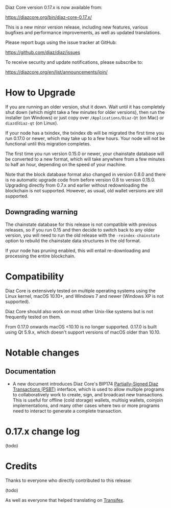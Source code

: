 Diaz Core version 0.17.x is now available from:

  <https://diazcore.org/bin/diaz-core-0.17.x/>

This is a new minor version release, including new features, various bugfixes
and performance improvements, as well as updated translations.

Please report bugs using the issue tracker at GitHub:

  <https://github.com/diaz/diaz/issues>

To receive security and update notifications, please subscribe to:

  <https://diazcore.org/en/list/announcements/join/>

How to Upgrade
==============

If you are running an older version, shut it down. Wait until it has completely
shut down (which might take a few minutes for older versions), then run the
installer (on Windows) or just copy over `/Applications/Diaz-Qt` (on Mac)
or `diazd`/`diaz-qt` (on Linux).

If your node has a txindex, the txindex db will be migrated the first time you
run 0.17.0 or newer, which may take up to a few hours. Your node will not be
functional until this migration completes.

The first time you run version 0.15.0 or newer, your chainstate database will be converted to a
new format, which will take anywhere from a few minutes to half an hour,
depending on the speed of your machine.

Note that the block database format also changed in version 0.8.0 and there is no
automatic upgrade code from before version 0.8 to version 0.15.0. Upgrading
directly from 0.7.x and earlier without redownloading the blockchain is not supported.
However, as usual, old wallet versions are still supported.

Downgrading warning
-------------------

The chainstate database for this release is not compatible with previous
releases, so if you run 0.15 and then decide to switch back to any
older version, you will need to run the old release with the `-reindex-chainstate`
option to rebuild the chainstate data structures in the old format.

If your node has pruning enabled, this will entail re-downloading and
processing the entire blockchain.

Compatibility
==============

Diaz Core is extensively tested on multiple operating systems using
the Linux kernel, macOS 10.10+, and Windows 7 and newer (Windows XP is not supported).

Diaz Core should also work on most other Unix-like systems but is not
frequently tested on them.

From 0.17.0 onwards macOS <10.10 is no longer supported. 0.17.0 is built using Qt 5.9.x, which doesn't
support versions of macOS older than 10.10.

Notable changes
===============

Documentation
-------------

- A new document introduces Diaz Core's BIP174
  [Partially-Signed Diaz Transactions (PSBT)](https://github.com/diaz/diaz/blob/0.17/doc/psbt.md)
  interface, which is used to allow multiple programs to collaboratively
  work to create, sign, and broadcast new transactions.  This is useful
  for offline (cold storage) wallets, multisig wallets, coinjoin
  implementations, and many other cases where two or more programs need
  to interact to generate a complete transaction.

0.17.x change log
=================

(todo)

Credits
=======

Thanks to everyone who directly contributed to this release:

(todo)

As well as everyone that helped translating on [Transifex](https://www.transifex.com/projects/p/diaz/).
